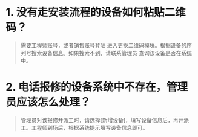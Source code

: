 # 1. 没有走安装流程的设备如何粘贴二维码？
>需要工程师账号，或者销售账号登陆 进入更换二维码模块。根据设备的序列号搜索设备信息。如果搜索不到，请联系管理员 查询该设备是否在系统中。

# 2. 电话报修的设备系统中不存在，管理员应该怎么处理？
>管理员对该报修开派工时，请选择[新增设备]，填写设备信息后，再开派工。工程师到场后，根据系统提示填写设备信息即可。
